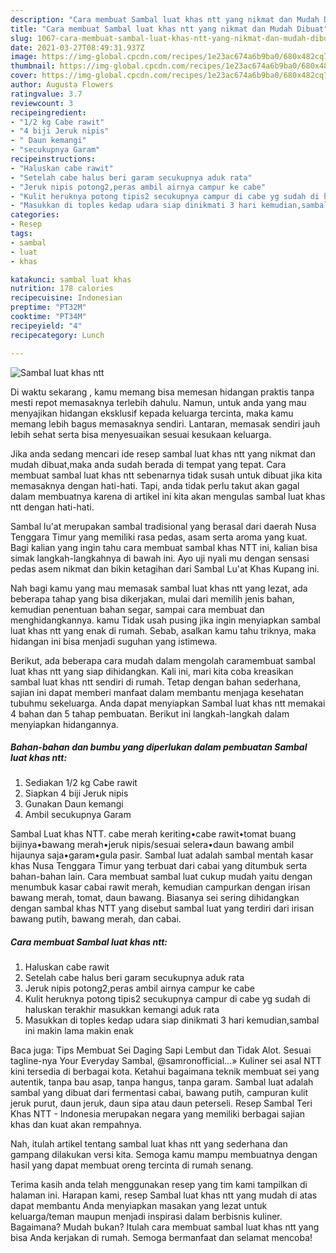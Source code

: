```yaml
---
description: "Cara membuat Sambal luat khas ntt yang nikmat dan Mudah Dibuat"
title: "Cara membuat Sambal luat khas ntt yang nikmat dan Mudah Dibuat"
slug: 1067-cara-membuat-sambal-luat-khas-ntt-yang-nikmat-dan-mudah-dibuat
date: 2021-03-27T08:49:31.937Z
image: https://img-global.cpcdn.com/recipes/1e23ac674a6b9ba0/680x482cq70/sambal-luat-khas-ntt-foto-resep-utama.jpg
thumbnail: https://img-global.cpcdn.com/recipes/1e23ac674a6b9ba0/680x482cq70/sambal-luat-khas-ntt-foto-resep-utama.jpg
cover: https://img-global.cpcdn.com/recipes/1e23ac674a6b9ba0/680x482cq70/sambal-luat-khas-ntt-foto-resep-utama.jpg
author: Augusta Flowers
ratingvalue: 3.7
reviewcount: 3
recipeingredient:
- "1/2 kg Cabe rawit"
- "4 biji Jeruk nipis"
- " Daun kemangi"
- "secukupnya Garam"
recipeinstructions:
- "Haluskan cabe rawit"
- "Setelah cabe halus beri garam secukupnya aduk rata"
- "Jeruk nipis potong2,peras ambil airnya campur ke cabe"
- "Kulit heruknya potong tipis2 secukupnya campur di cabe yg sudah di haluskan terakhir masukkan kemangi aduk rata"
- "Masukkan di toples kedap udara siap dinikmati 3 hari kemudian,sambal ini makin lama makin enak"
categories:
- Resep
tags:
- sambal
- luat
- khas

katakunci: sambal luat khas 
nutrition: 178 calories
recipecuisine: Indonesian
preptime: "PT32M"
cooktime: "PT34M"
recipeyield: "4"
recipecategory: Lunch

---
```



![Sambal luat khas ntt](https://img-global.cpcdn.com/recipes/1e23ac674a6b9ba0/680x482cq70/sambal-luat-khas-ntt-foto-resep-utama.jpg)

Di waktu  sekarang , kamu memang bisa memesan hidangan praktis tanpa mesti repot memasaknya terlebih dahulu. Namun, untuk anda yang mau menyajikan hidangan eksklusif kepada keluarga tercinta, maka kamu memang lebih bagus memasaknya sendiri. Lantaran, memasak sendiri jauh lebih sehat serta bisa menyesuaikan sesuai kesukaan keluarga.

Jika anda sedang mencari ide resep sambal luat khas ntt yang nikmat dan mudah dibuat,maka anda sudah berada di tempat yang tepat. Cara membuat sambal luat khas ntt  sebenarnya tidak susah untuk dibuat jika kita memasaknya dengan hati-hati. Tapi, anda tidak perlu takut akan gagal dalam membuatnya 
karena di artikel ini kita akan mengulas sambal luat khas ntt dengan hati-hati.  

Sambal lu&#39;at merupakan sambal tradisional yang berasal dari daerah Nusa Tenggara Timur yang memiliki rasa pedas, asam serta aroma yang kuat. Bagi kalian yang ingin tahu cara membuat sambal khas NTT ini, kalian bisa simak langkah-langkahnya di bawah ini. Ayo uji nyali mu dengan sensasi pedas asem nikmat dan bikin ketagihan dari Sambal Lu&#39;at Khas Kupang ini.

Nah bagi kamu yang mau memasak sambal luat khas ntt yang lezat, ada beberapa tahap yang bisa dikerjakan, mulai dari memilih jenis bahan, kemudian penentuan bahan segar, sampai cara membuat dan menghidangkannya. kamu Tidak usah pusing jika ingin menyiapkan sambal luat khas ntt yang enak di rumah. Sebab, asalkan kamu  tahu triknya, maka hidangan ini bisa menjadi suguhan yang istimewa.

Berikut, ada beberapa cara mudah dalam mengolah caramembuat sambal luat khas ntt yang siap dihidangkan. Kali ini, mari kita coba kreasikan sambal luat khas ntt sendiri di rumah. Tetap dengan bahan sederhana, sajian ini dapat memberi manfaat dalam membantu menjaga kesehatan tubuhmu sekeluarga. Anda dapat menyiapkan Sambal luat khas ntt memakai 4 bahan dan 5 tahap pembuatan. Berikut ini langkah-langkah dalam menyiapkan hidangannya.

<!--inarticleads1-->

##### Bahan-bahan dan bumbu yang diperlukan dalam pembuatan Sambal luat khas ntt:

1. Sediakan 1/2 kg Cabe rawit
1. Siapkan 4 biji Jeruk nipis
1. Gunakan  Daun kemangi
1. Ambil secukupnya Garam


Sambal Luat khas NTT️. cabe merah keriting•cabe rawit•tomat buang bijinya•bawang merah•jeruk nipis/sesuai selera•daun bawang ambil hijaunya saja•garam•gula pasir. Sambal luat adalah sambal mentah kasar khas Nusa Tenggara Timur yang terbuat dari cabai yang ditumbuk serta bahan-bahan lain. Cara membuat sambal luat cukup mudah yaitu dengan menumbuk kasar cabai rawit merah, kemudian campurkan dengan irisan bawang merah, tomat, daun bawang. Biasanya sei sering dihidangkan dengan sambal khas NTT yang disebut sambal luat yang terdiri dari irisan bawang putih, bawang merah, dan cabai. 

<!--inarticleads2-->

##### Cara membuat Sambal luat khas ntt:

1. Haluskan cabe rawit
1. Setelah cabe halus beri garam secukupnya aduk rata
1. Jeruk nipis potong2,peras ambil airnya campur ke cabe
1. Kulit heruknya potong tipis2 secukupnya campur di cabe yg sudah di haluskan terakhir masukkan kemangi aduk rata
1. Masukkan di toples kedap udara siap dinikmati 3 hari kemudian,sambal ini makin lama makin enak


Baca juga: Tips Membuat Sei Daging Sapi Lembut dan Tidak Alot. Sesuai tagline-nya Your Everyday Sambal, @samronofficial…» Kuliner sei asal NTT kini tersedia di berbagai kota. Ketahui bagaimana teknik membuat sei yang autentik, tanpa bau asap, tanpa hangus, tanpa garam. Sambal luat adalah sambal yang dibuat dari fermentasi cabai, bawang putih, campuran kulit jeruk purut, daun jeruk, daun sipa atau daun peterseli. Resep Sambal Teri Khas NTT - Indonesia merupakan negara yang memiliki berbagai sajian khas dan kuat akan rempahnya. 

Nah, itulah artikel tentang  sambal luat khas ntt  yang sederhana dan gampang dilakukan versi kita. Semoga kamu mampu membuatnya dengan hasil yang dapat membuat oreng tercinta di rumah senang. 

Terima kasih anda telah menggunakan resep yang tim kami tampilkan di halaman ini. Harapan kami, resep  Sambal luat khas ntt yang mudah di atas dapat membantu Anda menyiapkan masakan yang lezat untuk keluarga/teman maupun menjadi inspirasi dalam berbisnis kuliner. Bagaimana? Mudah bukan? Itulah cara membuat sambal luat khas ntt yang bisa Anda kerjakan di rumah. Semoga bermanfaat dan selamat mencoba!

